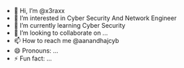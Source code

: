 - 👋 Hi, I’m @x3raxx
- 👀 I’m interested in Cyber Security And Network Engineer
- 🌱 I’m currently learning Cyber Security
- 💞️ I’m looking to collaborate on ...
- 📫 How to reach me @aanandhajcyb
- 😄 Pronouns: ...
- ⚡ Fun fact: ...

<!---
x3raxx/x3raxx is a ✨ special ✨ repository because its `README.md` (this file) appears on your GitHub profile.
You can click the Preview link to take a look at your changes.
--->
